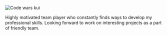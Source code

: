 ![Code wars kui](https://www.codewars.com/users/AAklimkov/badges/large)

Highly motivated team player who constantly finds ways to develop my professional skills. Looking forward to work on interesting projects as a part of friendly team.
